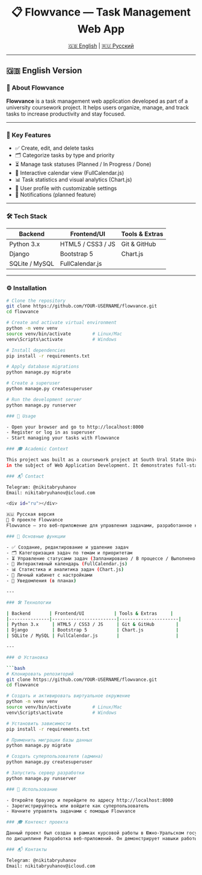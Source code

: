 <h1 align="center">📋 Flowvance — Task Management Web App</h1>
<p align="center">
  <a href="#en">🇬🇧 English</a> | <a href="#ru">🇷🇺 Русский</a>
</p>

---

<div id="en"></div>

## 🇬🇧 English Version

### 💼 About Flowvance

**Flowvance** is a task management web application developed as part of a university coursework project. It helps users organize, manage, and track tasks to increase productivity and stay focused.

---

### 🚀 Key Features

- ✅ Create, edit, and delete tasks  
- 🗂 Categorize tasks by type and priority  
- ⏳ Manage task statuses (Planned / In Progress / Done)  
- 📅 Interactive calendar view (FullCalendar.js)  
- 📊 Task statistics and visual analytics (Chart.js)  
- 👤 User profile with customizable settings  
- 🔔 Notifications (planned feature)

---

### 🛠 Tech Stack

| Backend       | Frontend/UI           | Tools & Extras     |
|---------------|------------------------|----------------------|
| Python 3.x     | HTML5 / CSS3 / JS     | Git & GitHub        |
| Django         | Bootstrap 5           | Chart.js            |
| SQLite / MySQL | FullCalendar.js       |                     |

---

### ⚙️ Installation

```bash
# Clone the repository
git clone https://github.com/YOUR-USERNAME/flowvance.git
cd flowvance

# Create and activate virtual environment
python -m venv venv
source venv/bin/activate        # Linux/Mac
venv\Scripts\activate           # Windows

# Install dependencies
pip install -r requirements.txt

# Apply database migrations
python manage.py migrate

# Create a superuser
python manage.py createsuperuser

# Run the development server
python manage.py runserver

### 🧪 Usage

- Open your browser and go to http://localhost:8000
- Register or log in as superuser
- Start managing your tasks with Flowvance

### 🎓 Academic Context

This project was built as a coursework project at South Ural State University (SUSU)
in the subject of Web Application Development. It demonstrates full-stack skills using Django and modern frontend technologies.

### 📬 Contact

Telegram: @nikitabryuhanov
Email: nikitabryuhanov@icloud.com

<div id="ru"></div>

🇷🇺 Русская версия
💼 О проекте Flowvance
Flowvance — это веб-приложение для управления задачами, разработанное как часть курсовой работы. Оно помогает пользователям организовывать, планировать и отслеживать задачи, повышая продуктивность и эффективность.

### 🚀 Основные функции

- ✅ Создание, редактирование и удаление задач
- 🗂 Категоризация задач по темам и приоритетам
- ⏳ Управление статусами задач (Запланировано / В процессе / Выполнено)
- 📅 Интерактивный календарь (FullCalendar.js)
- 📊 Статистика и аналитика задач (Chart.js)
- 👤 Личный кабинет с настройками
- 🔔 Уведомления (в планах)

---

### 🛠 Технологии

| Backend       | Frontend/UI           | Tools & Extras     |
|---------------|------------------------|----------------------|
| Python 3.x     | HTML5 / CSS3 / JS     | Git & GitHub        |
| Django         | Bootstrap 5           | Chart.js            |
| SQLite / MySQL | FullCalendar.js       |                     |

---

### ⚙️ Установка

```bash
# Клонировать репозиторий
git clone https://github.com/YOUR-USERNAME/flowvance.git
cd flowvance

# Создать и активировать виртуальное окружение
python -m venv venv
source venv/bin/activate        # Linux/Mac
venv\Scripts\activate           # Windows

# Установить зависимости
pip install -r requirements.txt

# Применить миграции базы данных
python manage.py migrate

# Создать суперпользователя (админа)
python manage.py createsuperuser

# Запустить сервер разработки
python manage.py runserver

### 🧪 Использование

- Откройте браузер и перейдите по адресу http://localhost:8000
- Зарегистрируйтесь или войдите как суперпользователь
- Начните управлять задачами с помощью Flowvance

### 🎓 Контекст проекта

Данный проект был создан в рамках курсовой работы в Южно-Уральском государственном университете (ЮУрГУ)
по дисциплине Разработка веб-приложений. Он демонстрирует навыки работы с Django, HTML/CSS, JavaScript и библиотеками визуализации.

### 📬 Контакты

Telegram: @nikitabryuhanov
Email: nikitabryuhanov@icloud.com
